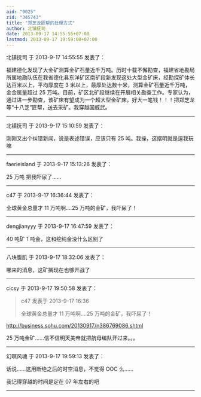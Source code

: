 ```yaml
---
aid: "9025"
zid: "345743"
title: "郑芝龙匪帮的处理方式"
author: 北镇抚司
date: 2013-09-17 14:55:55+07:00
lastmod: 2013-09-17 19:59:00+07:00
---
```


北镇抚司 于 2013-9-17 14:55:55 发表了：

福建德化发现了大金矿测算金矿石量近千万吨。历时十载不懈勘查，福建省地勘局所属地勘队伍在我省德化县东洋矿区南矿段新发现这处大型金矿床，经勘探矿体长达百米以上，平均厚度在 3 米以上，最厚处达数十米，测算金矿石量近千万吨，金金属量超过 25 万吨。目前，矿区北矿段继续在开展相关勘查工作。专家认为，通过进一步勘查，该矿床有望成为一个超大型金矿床。好大一笔钱！！！把郑芝龙等“十八芝”匪帮，送去采矿。我穿越国威武。

---

北镇抚司 于 2013-9-17 15:10:59 发表了：

刚刚又出个纠错新闻，说是表述错误，应该只有 25 吨。我操，这摆明就是逗我玩嘛

---

faerieisland 于 2013-9-17 15:13:26 发表了：

25 万吨 把我吓尿了……

---

c47 于 2013-9-17 16:36:44 发表了：

全球黄金总量才 11 万吨啊....25 万吨的金矿，我吓尿了！

---

dengjianyyy 于 2013-9-17 16:47:59 发表了：

40 吨矿 1 吨金，这和挖纯金没什么区别了

---

八块腹肌 于 2013-9-17 18:32:06 发表了：

哪来的消息，这矿搁现在也够开战了

---

cicsy 于 2013-9-17 19:50:58 发表了：

> c47 发表于 2013-9-17 16:36
>
> 全球黄金总量才 11 万吨啊....25 万吨的金矿，我吓尿了！

http://business.sohu.com/20130917/n386769086.shtml

25 万吨金矿……信不信明天美帝就把航母编队开过来。。。

---

幻暝风魂 于 2013-9-17 19:59:13 发表了：

话说……这用断绝之后的时空消息，不觉得 OOC 么……

我记得穿越的时间是定在 07 年左右的吧

---
